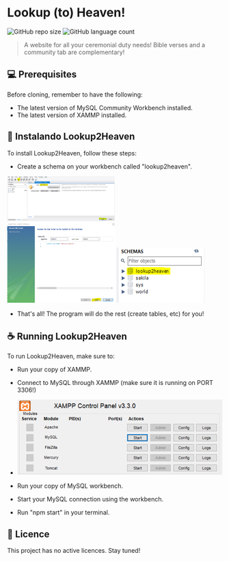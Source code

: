 # Lookup (to) Heaven!

![GitHub repo size](https://img.shields.io/github/repo-size/MiguelProgramas/Lookup-2-Heaven?style=for-the-badge)
![GitHub language count](https://img.shields.io/github/languages/count/MiguelProgramas/Lookup-2-Heaven?style=for-the-badge)

> A website for all your ceremonial duty needs! Bible verses and a community tab are complementary!

## 💻 Prerequisites

Before cloning, remember to have the following:

- The latest version of MySQL Community Workbench installed.
- The latest version of XAMMP installed.

## 🚀 Instalando Lookup2Heaven

To install Lookup2Heaven, follow these steps:

- Create a schema on your workbench called "lookup2heaven".

<img src="readmeImgs/createschema1.PNG" alt="Tip for creating the correct schema, image number 1" style="width:50%">
<img src="readmeImgs/createschema2.PNG" alt="Tip for creating the correct schema, image number 2" style="width:50%">
<img src="readmeImgs/createschema3.PNG" alt="Tip for creating the correct schema, image number 3">

- That's all! The program will do the rest (create tables, etc) for you!


## ☕ Running Lookup2Heaven

To run Lookup2Heaven, make sure to:

- Run your copy of XAMMP.
- Connect to MySQL through XAMMP (make sure it is running on PORT 3306!) <br>
- 
  <img src="readmeImgs/XAMMPcontrolpanel.PNG" alt="Tip for starting XAMMP connection to MySQL"><br>
  
- Run your copy of MySQL workbench.
- Start your MySQL connection using the workbench.
- Run "npm start" in your terminal.

## 📝 Licence

This project has no active licences. Stay tuned!